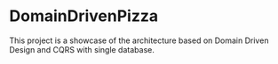 # DomainDrivenPizza

This project is a showcase of the architecture based on Domain Driven Design and CQRS with single database.
